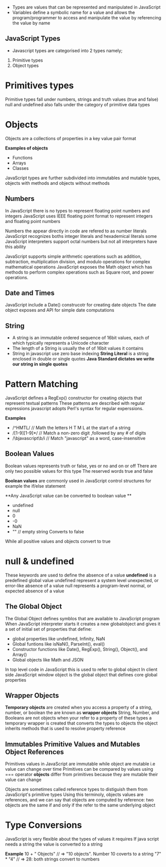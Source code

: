 - Types are values that can be represented and manipulated in JavaScript
- Variables define a symbolic name for a value and allows the program/programmer to access and manipulate the value by            referencing the value by name

## JavaScript Types
- Javascript types are categorised into 2 types namely;
1. Primitive types
2. Object types

# Primitives types
 Primitive types fall under numbers, strings and truth values (true and false)
 null and undefined also falls under the category of primitive data types
# Objects
 Objects are a collections of properties in a key value pair format
 
 **Examples of objects**
 - Functions
 - Arrays
 - Classes

JavaScript types are further subdivided into immutables and mutable types, objects with methods and objects without methods

## Numbers
 In JavaScript there is no types to represent floating point numbers and integers
 JavaScript uses IEEE floating point format to represent integers and floating point numbers

 Numbers the appear directly in code are refered to as number literals
 JavaScript recognizes boths integer literals and hexademical literals some JavaScript interpreters 
 support octal numbers but not all interpreters have this ability

JavaScript supports simple arithmetic operations such as addition, subtraction, multiplication
division, and modulo operations for complex mathematical operations JavaScript exposes the Math object
which has methods to perform complex operations such as Square root, and power operations.

## Date and Times
 JavaScript include a Date() construcotr for creating date objects
 The date object exposes and API for simple date computations

## String
- A string is an immutable ordered sequence of 16bit values, each of which typically represents a Unicode character
- The length of a String is usually the of of 16bit values it contains
- String in javascript use zero base indexing
**String Literal** is a string enclosed in double or single quotes
 **Java Standard dictates we write our string in single quotes**

# Pattern Matching
 JavaScript defines a RegExp() constructor for creating objects that represent textual patterns
 These patterns are described with regular expressions javascript adopts Perl's syntax for regular experssions.

**Examples**
- /^HMTL/ // Math the letters H T M L at the start of a string
- /[1-9][1-9]*/ // Match a non-zero digit ,followed by any # of digits
- /\bjavascript\b/i // Match "javascript" as a word, case-insensitive

## Boolean Values 
 Boolean values represents truth or false, yes or no and on or off
 There are only two possible values for this type The reserved words true and false

 **Boolean values** are commonly used in JavaScript control structures for example
 the if/else statement

 **Any JavaScript value can be converted to boolean value **
 - undefined
 - null
 - 0
 - -0
 - NaN
 - "" // empty string
 Converts to false

 While all positive values and objects convert to true

# null & undefined
 These keywords are used to define the absence of a value
 **undefined** is a predefined global value 
 undefined represent a system level unexpected, or error-like absence of a value
 null represents a program-level normal, or expected absence of a value

 ## The Global Object
 The Global Object defines symblos that are available to JavaScript program
 When JavaScript interpreter starts it creates a new globalobject and gives it
 a set of initial set of properties that define:
 - global properties like undefined, Infinity, NaN
 - Global funtions like isNaN(), ParseInt(), eval()
 - Constructor functions like Date(), RegExp(), String(), Object(), and Array()
 - Global objects like Math and JSON

 In top level code in JavaScript this is used to refer to global object
 In client side JavaScript window object is the global object that defines core global properties

 ## Wrapper Objects
 **Temporary objects** are created when you access a property of a string, number, or boolean the are known as **wrapper objects**
 String, Number, and Booleans are not objects when your refer to a property of these types a temporary wrapper is created that converts the types to objects the object inherits methods that is used to resolve property reference

## Immutables Primitive Values and Mutables Object References
 Primitives values in JavaScript are immutable while object are mutable i.e value can change over time
 Primitives can be compared by values using === operator
 **objects** differ from primitives because they are mutable their value can change

 Objects are sometimes called reference types to distiguish them from JavaScript's primitive types
 Using this terminoly, objects values are references, and we can say that objects are computed by reference: two objects are the same if and only if the refer to the same underlying object

# Type Conversions
 JavaScript is very flexible about the types of values it requires
 If java script needs a string the value is converted to a string

 **Example**
 10 + " Objects" // => "10 objects". Number 10 coverts to a string
 "7" * "4" // => 28: both strings convert to numbers
